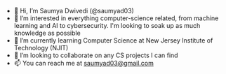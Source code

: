 - 👋 Hi, I’m Saumya Dwivedi (@saumyad03)
- 👀 I’m interested in everything computer-science related, from machine learning and AI to cybersecurity.
  I'm looking to soak up as much knowledge as possible
- 🌱 I’m currently learning Computer Science at New Jersey Institute of Technology (NJIT)
- 💞️ I’m looking to collaborate on any CS projects I can find
- 📫 You can reach me at saumyad03@gmail.com
